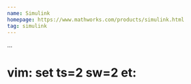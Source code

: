 ```yaml
---
name: Simulink
homepage: https://www.mathworks.com/products/simulink.html
tag: simulink
---
```

...
# vim: set ts=2 sw=2 et:
